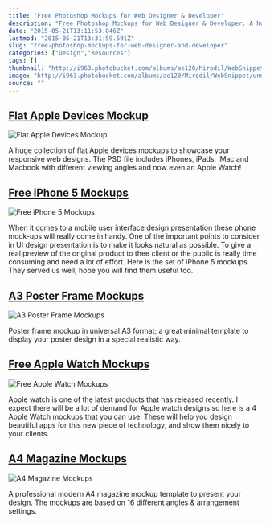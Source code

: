 ```yaml
---
title: "Free Photoshop Mockups for Web Designer & Developer"
description: "Free Photoshop Mockups for Web Designer & Developer. A huge collection of flat Apple devices mockups, Posters and magazine mockup templates."
date: "2015-05-21T13:11:53.846Z"
lastmod: "2015-05-21T13:31:59.591Z"
slug: "free-photoshop-mockups-for-web-designer-and-developer"
categories: ["Design","Resources"]
tags: []
thumbnail: "http://i963.photobucket.com/albums/ae120/Mirodil/WebSnippet/unnamed_3.jpg"
image: "http://i963.photobucket.com/albums/ae120/Mirodil/WebSnippet/unnamed_3.jpg"
source: ""
---
```



## [Flat Apple Devices Mockup](https://market.photoshoplady.com/product/flat-apple-devices-mockup/)

![Flat Apple Devices Mockup](http://i963.photobucket.com/albums/ae120/Mirodil/WebSnippet/unnamed_3.jpg)

A huge collection of flat Apple devices mockups to showcase your responsive web designs. The PSD file includes iPhones, iPads, iMac and Macbook with different viewing angles and now even an Apple Watch!

## [Free iPhone 5 Mockups](https://market.photoshoplady.com/product/free-iphone-5-mockups/)

![Free iPhone 5 Mockups](http://i963.photobucket.com/albums/ae120/Mirodil/WebSnippet/unnamed_4.jpg)

When it comes to a mobile user interface design presentation these phone mock-ups will really come in handy. One of the important points to consider in UI design presentation is to make it looks natural as possible. To give a real preview of the original product to thee client or the public is really time consuming and need a lot of effort. Here is the set of iPhone 5 mockups. They served us well, hope you will find them useful too.

## [A3 Poster Frame Mockups](https://market.photoshoplady.com/product/a3-poster-frame-mockups/)

![A3 Poster Frame Mockups](http://i963.photobucket.com/albums/ae120/Mirodil/WebSnippet/2015-04-21_134025-726x483.jpg)

Poster frame mockup in universal A3 format; a great minimal template to display your poster design in a special realistic way.

## [Free Apple Watch Mockups](https://market.photoshoplady.com/product/free-apple-watch-mockups/)

![Free Apple Watch Mockups](http://i963.photobucket.com/albums/ae120/Mirodil/WebSnippet/unnamed_5.jpg)

Apple watch is one of the latest products that has released recently. I expect there will be a lot of demand for Apple watch designs so here is a 4 Apple Watch mockups that you can use. These will help you design beautiful apps for this new piece of technology, and show them nicely to your clients.

## [A4 Magazine Mockups](https://market.photoshoplady.com/product/a4-magazine-mockups/)

![A4 Magazine Mockups](http://i963.photobucket.com/albums/ae120/Mirodil/WebSnippet/unnamed_6.jpg)

A professional modern A4 magazine mockup template to present your design. The mockups are based on 16 different angles & arrangement settings.